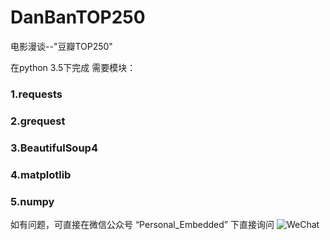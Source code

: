 # DanBanTOP250
电影漫谈--"豆瓣TOP250"

在python 3.5下完成
需要模块：
###  1.requests
###  2.grequest
###  3.BeautifulSoup4
###  4.matplotlib
###  5.numpy
  
  
如有问题，可直接在微信公众号 “Personal_Embedded” 下直接询问
![WeChat](https://github.com/JackZiLong/Myself/raw/master/WeChat.jpg)
